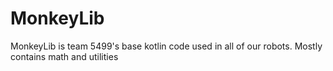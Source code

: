 # MonkeyLib
MonkeyLib is team 5499's base kotlin code used in all of our robots. Mostly contains math and utilities
